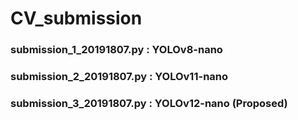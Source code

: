 # CV_submission

### submission_1_20191807.py : YOLOv8-nano

### submission_2_20191807.py : YOLOv11-nano

### submission_3_20191807.py : YOLOv12-nano (Proposed)

